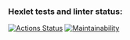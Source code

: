 ### Hexlet tests and linter status:
[![Actions Status](https://github.com/PavelTytc/frontend-project-lvl1/workflows/hexlet-check/badge.svg)](https://github.com/PavelTytc/frontend-project-lvl1/actions)
[![Maintainability](https://api.codeclimate.com/v1/badges/dee3d7717132625201de/maintainability)](https://codeclimate.com/github/PavelTytc/frontend-project-lvl1/maintainability)